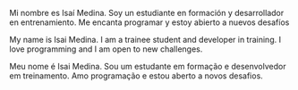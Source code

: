 Mi nombre es Isaí Medina. Soy un estudiante en formación y desarrollador en entrenamiento. Me encanta programar y estoy abierto a nuevos desafíos

My name is Isai Medina. I am a trainee student and developer in training. I love programming and I am open to new challenges.

Meu nome é Isai Medina. Sou um estudante em formação e desenvolvedor em treinamento. Amo programação e estou aberto a novos desafios.

<!---
asdjkl-KEY/asdjkl-KEY is a ✨ special ✨ repository because its `README.md` (this file) appears on your GitHub profile.
You can click the Preview link to take a look at your changes.
--->
